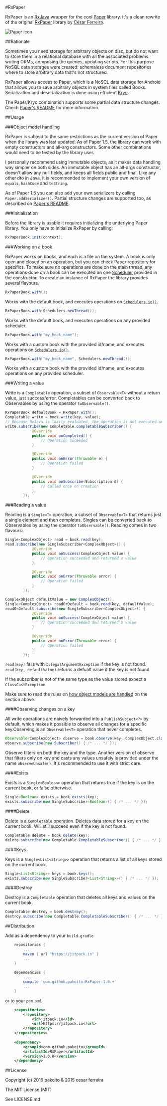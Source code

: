 #RxPaper

RxPaper is an [RxJava](https://github.com/ReactiveX/RxJava) wrapper for the cool [Paper](https://github.com/pilgr/Paper) library. It's a clean rewrite of the original [RxPaper](http://www.github.com/cesarferreira/rxpaper) library by [César Ferreira](http://www.github.com/cesarferreira).

![Paper icon](https://raw.githubusercontent.com/pilgr/Paper/master/paper_icon.png)

##Rationale

Sometimes you need storage for arbitrary objects on disc, but do not want to store them in a relational database with all the associated problems: writing ORMs, composing the queries, updating scripts. For this purpose NoSQL data storages were created: schemaless document repositories where to store arbitrary data that's not structured.

RxPaper allows access to Paper, which is a NoSQL data storage for Android that allows you to save arbitrary objects in system files called Books. Serialization and deserialization is done using efficient [Kryo](https://github.com/EsotericSoftware/kryo).

The Paper/Kryo combination supports some partial data structure changes. Chech [Paper's README](https://github.com/pilgr/Paper#handle-data-structure-changes) for more information.

##Usage

###Object model handling

RxPaper is subject to the same restrictions as the current version of Paper when the library was last updated. As of Paper 1.5, the library can work with empty constructors and all-arg constructors. Some other combinations would need to be tested by the library user.

I personally recommend using immutable objects, as it makes data handling way simpler on both sides. An immutable object has an all-args constructor, doesn't allow any null fields, and keeps all fields public and final. Like any other dto in Java, it is recommended to implement your own version of `equals`, `hashCode` and `toString`.

As of Paper 1.5 you can also add your own serializers by calling `Paper.addSerializer()`. Partial structure changes are supported too, as described on [Paper's README](https://github.com/pilgr/Paper#handle-data-structure-changes).

###Initialization

Before the library is usable it requires initializing the underlying Paper library. You only have to initialize RxPaper by calling:

```java
RxPaperBook.init(context);
```

###Working on a book

RxPaper works on books, and each is a file on the system. A book is only open and closed on an operation, but you can check Paper repository for specifics. To make sure no operations are done on the main thread, any operations done on a book can be executed on one [Scheduler](https://github.com/Froussios/Intro-To-RxJava/blob/master/Part%204%20-%20Concurrency/1.%20Scheduling%20and%20threading.md#schedulers) provided in the constructor. To create an instance of RxPaper the library provides several flavours.

```java
RxPaperBook.with();
```

Works with the default book, and executes operations on [`Schedulers.io()`](https://github.com/Froussios/Intro-To-RxJava/blob/master/Part%204%20-%20Concurrency/1.%20Scheduling%20and%20threading.md#schedulers).

```java
RxPaperBook.with(Schedulers.newThread());
```

Works with the default book, and executes operations on any provided scheduler.

```java
RxPaperBook.with("my_book_name");
```

Works with a custom book with the provided id/name, and executes operations on [`Schedulers.io()`](https://github.com/Froussios/Intro-To-RxJava/blob/master/Part%204%20-%20Concurrency/1.%20Scheduling%20and%20threading.md#schedulers).

```java
RxPaperBook.with("my_book_name", Schedulers.newThread());
```

Works with a custom book with the provided id/name, and executes operations on any provided scheduler.

###Writing a value

Write is a `Completable` operation, a subset of `Observable<T>` without a return value, just success/error. Completables can be converted back to Observables by using the operator `toObservable()`.

```java
RxPaperBook defaultBook = RxPaper.with();
Completable write = book.write(key, value);
// Because RxJava is lazily evaluated, the operation is not executed until the Observable is subscribed.
write.subscribe(new Completable.CompletableSubscriber() {
            @Override
            public void onCompleted() {
                // Operation suceeded
            }

            @Override
            public void onError(Throwable e) {
                // Operation failed
            }

            @Override
            public void onSubscribe(Subscription d) {
                // Called once on creation
            }
        });
```

###Reading a value

Reading is a `Single<T>` operation, a subset of `Observable<T>` that returns just a single element and then completes. Singles can be converted back to Observables by using the operator `toObservable()`. Reading comes in two flavours:

```java
Single<ComplexObject> read = book.read(key);
read.subscribe(new SingleSubscriber<ComplexObject>() {
            @Override
            public void onSuccess(ComplexObject value) {
                // Operation succeeded and returned a value
            }

            @Override
            public void onError(Throwable error) {
                // Operation failed
            }
        });

ComplexObject defaultValue = new ComplexObject();
Single<ComplexObject> readOrDefault = book.read(key, defaultValue);
readOrDefault.subscribe(new SingleSubscriber<ComplexObject>() {
            @Override
            public void onSuccess(ComplexObject value) {
                // Operation succeeded and returned a value
            }

            @Override
            public void onError(Throwable error) {
                // Operation failed
            }
        });
```

`read(key)` fails with `IllegalArgumentException` if the key is not found. `read(key, defaultValue)` returns a defualt value if the key is not found.

If the subscriber is not of the same type as the value stored expect a `ClassCastException`.

Make sure to read the rules on [how object models are handled](https://github.com/pakoito/RxPaper#object-model-handling) on the section above.

####Observing changes on a key

All write operations are naively forwarded into a `PublishSubject<?>` by default, which makes it possible to observe all changes for a specific key.Observing is an `Observable<T>` operation that never completes.

```java
Observable<ComplexObject> observe = book.observe(key, ComplexObject.class);
observe.subscribe(new Subscriber() { /* ... */ });
```

Observe filters on both the key and the type. Another version of observe that filters only on key and casts any values unsafely is provided under the name `observeUnsafe()`. It's recommended to use it with strict care.

####Exists

Exists is a `Single<Boolean>` operation that returns true if the key is on the current book, or false otherwise.

```java
Single<Boolean> exists = book.exists(key);
exists.subscribe(new SingleSubscriber<Boolean>() { /* ... */ });
```

####Delete

Delete is a `Completable` operation. Deletes data stored for a key on the current book. Will still succeed even if the key is not found.

```java
Completable delete = book.delete(key);
delete.subscribe(new Completable.CompletableSubscriber() { /* ... */ });
```

####Keys

Keys is a `Single<List<String>>` operation that returns a list of all keys stored on the current book.

```java
Single<List<String>> keys = book.keys();
exists.subscribe(new SingleSubscriber<List<String>>() { /* ... */ });
```

####Destroy

Destroy is a `Completable` operation that deletes all keys and values on the current book.

```java
Completable destroy = book.destroy();
destroy.subscribe(new Completable.CompletableSubscriber() { /* ... */ });
```

##Distribution

Add as a dependency to your `build.gradle`

```groovy
    repositories {
        ...
        maven { url "https://jitpack.io" }
        ...
    }
    
    dependencies {
        ...
        compile 'com.github.pakoito:RxPaper:1.0.+'
        ...
    }
```

or to your `pom.xml`

```xml
    <repositories>
        <repository>
            <id>jitpack.io</id>
            <url>https://jitpack.io</url>
        </repository>
    </repositories>
    
    <dependency>
        <groupId>com.github.pakoito</groupId>
        <artifactId>RxPaper</artifactId>
        <version>1.0.0</version>
    </dependency>
```

##License

Copyright (c) 2016 pakoito & 2015 cesar ferreira

The MIT License (MIT)

See LICENSE.md
